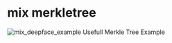# mix merkletree
![mix_deepface_example](https://repository-images.githubusercontent.com/329576405/d8b93800-59b2-11eb-9768-25dfdef4eea6)
Usefull Merkle Tree Example
